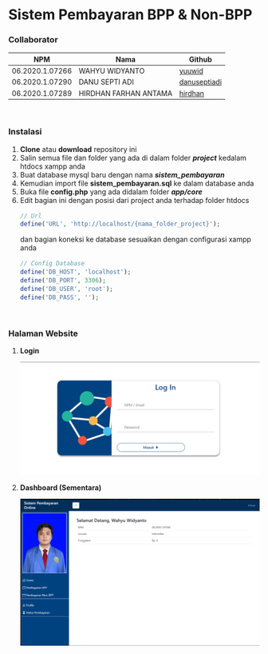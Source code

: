 # Sistem Pembayaran BPP & Non-BPP


### Collaborator 
| NPM  | Nama | Github |
| --- | --- | --- |
| 06.2020.1.07266  | WAHYU WIDYANTO  | [yuuwid](https://github.com/yuuwid) |
| 06.2020.1.07290  | DANU SEPTI ADI  | [danuseptiadi](https://github.com/danuseptiadi) |
| 06.2020.1.07289  | HIRDHAN FARHAN ANTAMA  | [hirdhan](https://github.com/hirdhan) |

<br>

### Instalasi
1. **Clone** atau **download** repository ini
2. Salin semua file dan folder yang ada di dalam folder **_project_** kedalam htdocs xampp anda
3. Buat database mysql baru dengan nama **_sistem_pembayaran_**
4. Kemudian import file **sistem_pembayaran.sql** ke dalam database anda
4. Buka file **config.php** yang ada didalam folder **_app/core_**
5. Edit bagian ini dengan posisi dari project anda terhadap folder htdocs
    ``` php
    // Url
    define('URL', 'http://localhost/{nama_folder_project}');
    ```
    dan bagian koneksi ke database sesuaikan dengan configurasi xampp anda
    ```php
    // Config Database
    define('DB_HOST', 'localhost');
    define('DB_PORT', 3306);
    define('DB_USER', 'root');
    define('DB_PASS', '');
    ```
<br>


### Halaman Website
1. **Login**

    ![Login](/screenshot/login_img_2.png)

2. **Dashboard (Sementara)**

    ![Dashboard](/screenshot/dashboard_img.png)